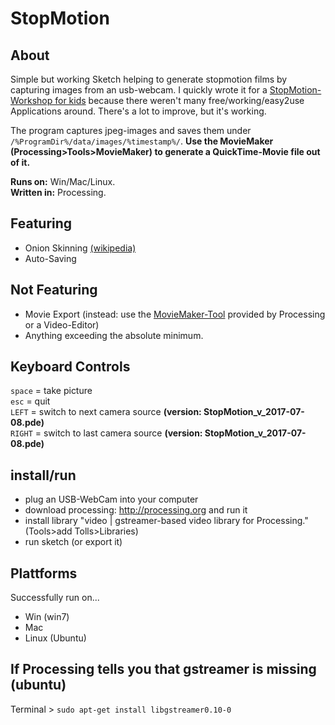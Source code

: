 # StopMotion
## About
Simple but working Sketch helping to generate stopmotion films by capturing images from an usb-webcam. I quickly wrote it for a [StopMotion-Workshop for kids](http://kinderunikunst2017.tommachtalles.net/) because there weren't many free/working/easy2use Applications around. There's a lot to improve, but it's working.      
     
The program captures jpeg-images and saves them under `/%ProgramDir%/data/images/%timestamp%/`.
**Use the MovieMaker (Processing>Tools>MovieMaker) to generate a QuickTime-Movie file out of it.**  

**Runs on:** Win/Mac/Linux.  
**Written in:** Processing.  

## Featuring
+ Onion Skinning [(wikipedia)](https://en.wikipedia.org/wiki/Onion_skinning)
+ Auto-Saving

## Not Featuring
+ Movie Export (instead: use the [MovieMaker-Tool](https://youtu.be/ud1WQgQzFWU?t=2m8s) provided by Processing or a Video-Editor)
+ Anything exceeding the absolute minimum.

## Keyboard Controls
`space` = take picture   
`esc` = quit  
`LEFT` = switch to next camera source **(version: StopMotion_v_2017-07-08.pde)**  
`RIGHT` = switch to last camera source **(version: StopMotion_v_2017-07-08.pde)**  

## install/run
+ plug an USB-WebCam into your computer
+ download processing: http://processing.org and run it
+ install library "video | gstreamer-based video library for Processing." (Tools>add Tolls>Libraries)
+ run sketch (or export it)

## Plattforms
Successfully run on...
+ Win (win7)
+ Mac
+ Linux (Ubuntu)

## If Processing tells you that gstreamer is missing (ubuntu)
Terminal > `sudo apt-get install libgstreamer0.10-0`
